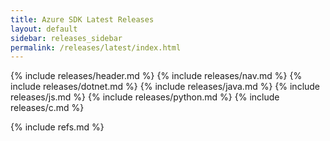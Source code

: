 ```yaml
---
title: Azure SDK Latest Releases
layout: default
sidebar: releases_sidebar
permalink: /releases/latest/index.html
---
```

{% include releases/header.md %}
{% include releases/nav.md %}
{% include releases/dotnet.md %}
{% include releases/java.md %}
{% include releases/js.md %}
{% include releases/python.md %}
{% include releases/c.md %}

{% include refs.md %}